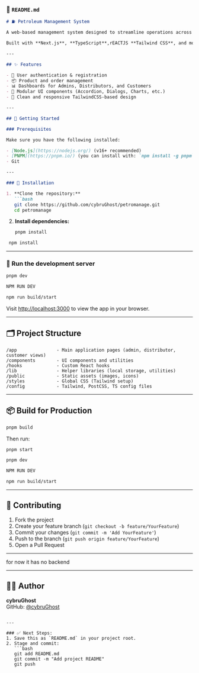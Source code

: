 

### 📄 `README.md`

```markdown
# ⛽ Petroleum Management System

A web-based management system designed to streamline operations across administrators, distributors, and customers in the petroleum industry.

Built with **Next.js**, **TypeScript**,rEACTJS **Tailwind CSS**, and modern UI components for a powerful user experience.

---

## ✨ Features

- 🔐 User authentication & registration
- 📦 Product and order management
- 📊 Dashboards for Admins, Distributors, and Customers
- 🧩 Modular UI components (Accordion, Dialogs, Charts, etc.)
- 🎨 Clean and responsive TailwindCSS-based design

---

## 🚀 Getting Started

### Prerequisites

Make sure you have the following installed:

- [Node.js](https://nodejs.org/) (v16+ recommended)
- [PNPM](https://pnpm.io/) (you can install with: `npm install -g pnpm`)
- Git

---

### 🔧 Installation

1. **Clone the repository:**
   ```bash
   git clone https://github.com/cybruGhost/petromanage.git
   cd petromanage
   ```

2. **Install dependencies:**
   ```bash
   pnpm install
   ```
  ```bash
   npm install
   ```

---

### 🧪 Run the development server

```bash
pnpm dev
```
  ```bash
NPM RUN DEV
   ```
  ```bash
npm run build/start
   ```

Visit [http://localhost:3000](http://localhost:3000) to view the app in your browser.

---

## 🗂️ Project Structure

```
/app               - Main application pages (admin, distributor, customer views)
/components        - UI components and utilities
/hooks             - Custom React hooks
/lib               - Helper libraries (local storage, utilities)
/public            - Static assets (images, icons)
/styles            - Global CSS (Tailwind setup)
/config            - Tailwind, PostCSS, TS config files
```

---

## 📦 Build for Production

```bash
pnpm build
```

Then run:

```bash
pnpm start
```
```bash
pnpm dev
```
  ```bash
NPM RUN DEV
   ```
  ```bash
npm run build/start
   ```
---

## 🤝 Contributing

1. Fork the project
2. Create your feature branch (`git checkout -b feature/YourFeature`)
3. Commit your changes (`git commit -m 'Add YourFeature'`)
4. Push to the branch (`git push origin feature/YourFeature`)
5. Open a Pull Request

---
for now it has no backend

---

## 🧑‍💻 Author

**cybruGhost**  
GitHub: [@cybruGhost](https://github.com/cybruGhost)

```

---

### ✅ Next Steps:
1. Save this as `README.md` in your project root.
2. Stage and commit:
   ```bash
   git add README.md
   git commit -m "Add project README"
   git push
   ```
